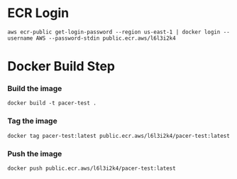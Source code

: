 # ECR Login
```
aws ecr-public get-login-password --region us-east-1 | docker login --username AWS --password-stdin public.ecr.aws/l6l3i2k4
```

# Docker Build Step
### Build the image
```
docker build -t pacer-test .
```
### Tag the image
```
docker tag pacer-test:latest public.ecr.aws/l6l3i2k4/pacer-test:latest
```
### Push the image
```
docker push public.ecr.aws/l6l3i2k4/pacer-test:latest
```